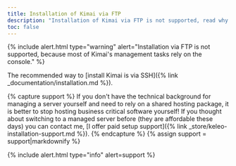 ```yaml
---
title: Installation of Kimai via FTP 
description: "Installation of Kimai via FTP is not supported, read why..."
toc: false
---
```


{% include alert.html type="warning" alert="Installation via FTP is not supported, because most of Kimai's management tasks rely on the console." %}

The recommended way to [install Kimai is via SSH]({% link _documentation/installation.md %}).

{% capture support %}
If you don't have the technical background for managing a server yourself and need to rely on a shared hosting package, 
it is better to stop hosting business critical software yourself!
If you thought about switching to a managed server before (they are affordable these days) 
you can contact me, [I offer paid setup support]({% link _store/keleo-installation-support.md %}).
{% endcapture %}
{% assign support = support|markdownify %}

{% include alert.html type="info" alert=support %}
